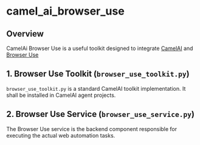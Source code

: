 # camel_ai_browser_use

## Overview
CamelAi Browser Use is a useful toolkit designed to integrate [CamelAI](https://github.com/camel-ai/camel/) and [Browser Use](https://github.com/browser-use/browser-use)


## 1. Browser Use Toolkit (`browser_use_toolkit.py`)
`browser_use_toolkit.py` is a standard CamelAI toolkit implementation. It shall be installed in CamelAI agent projects.

## 2. Browser Use Service (`browser_use_service.py`)
The Browser Use service is the backend component responsible for executing the actual web automation tasks.
